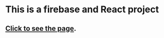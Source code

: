 # This is a firebase and React project

 ## [Click to see the page](https://blog-app-three-rho.vercel.app/).
